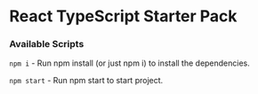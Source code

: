 # React TypeScript Starter Pack

### Available Scripts

`npm i` - Run npm install (or just npm i) to install the dependencies.

`npm start` - Run npm start  to start project.
